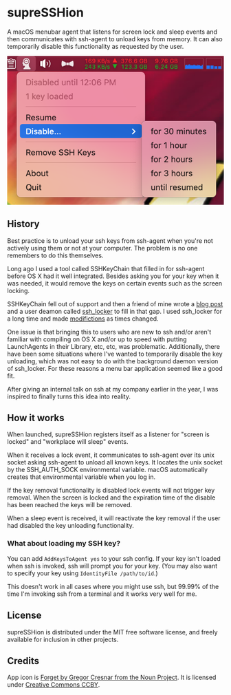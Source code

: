 supreSSHion
===========

A macOS menubar agent that listens for screen lock and sleep events
and then communicates with ssh-agent to unload keys from memory. It
can also temporarily disable this functionality as requested by the
user.

![supreSSHion screenshot](doc/supresshion_screenshot.png)

## History

Best practice is to unload your ssh keys from ssh-agent when you're
not actively using them or not at your computer. The problem is no one
remembers to do this themselves.

Long ago I used a tool called SSHKeyChain that filled in for ssh-agent
before OS X had it well integrated. Besides asking you for your key
when it was needed, it would remove the keys on certain events such as
the screen locking. 

SSHKeyChain fell out of support and then a friend of mine wrote a [blog
post](https://www.dribin.org/dave/blog/archives/2007/11/28/securing_ssh_agent/)
and a user deamon called
[ssh_locker](https://github.com/ddribin/ssh_locker) to fill in that
gap. I used ssh_locker for a long time and made
[modifictions](https://github.com/ktgeek/ssh_locker) as times
changed.

One issue is that bringing this to users who are new to ssh and/or
aren't familiar with compiling on OS X and/or up to speed with putting
LaunchAgents in their Library, etc, etc, was problematic.
Additionally, there have been some situations where I've wanted to
temporarily disable the key unloading, which was not easy to do with
the background daemon version of ssh_locker. For these reasons a menu
bar application seemed like a good fit.

After giving an internal talk on ssh at my company earlier in the
year, I was inspired to finally turns this idea into reality.

## How it works

When launched, supreSSHion registers itself as a listener for "screen
is locked" and "workplace will sleep" events.

When it receives a lock event, it communicates to ssh-agent over its
unix socket asking ssh-agent to unload all known keys. It locates the
unix socket by the SSH_AUTH_SOCK environmental variable. macOS
automatically creates that environmental variable when you log in.

If the key removal functionality is disabled lock events will not
trigger key removal. When the screen is locked and the expiration
time of the disable has been reached the keys will be removed.
 
When a sleep event is received, it will reactivate the key removal if
the user had disabled the key unloading functionality.


### What about loading my SSH key?

You can add `AddKeysToAgent yes` to your ssh config. If your key isn't
loaded when ssh is invoked, ssh will prompt you for your key. (You may
also want to specify your key using `IdentityFile /path/to/id`.)

This doesn't work in all cases where you might use ssh, but 99.99% of
the time I'm invoking ssh from a terminal and it works very well for
me.

## License

supreSSHion is distributed under the MIT free software license, and
freely available for inclusion in other projects.

## Credits

App icon is [Forget by Gregor Cresnar from the Noun
Project](https://thenounproject.com/term/forget/539392/). It is
licensed under [Creative Commons
CCBY](https://creativecommons.org/licenses/by/3.0/us/).
